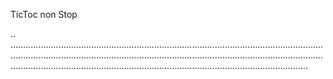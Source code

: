 TicToc non Stop

..
..............................................................................................................................................................................................................................................................................................................................................................................